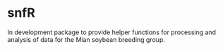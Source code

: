 # snfR
 In development package to provide helper functions for processing and analysis of data for the Mian soybean breeding group.
